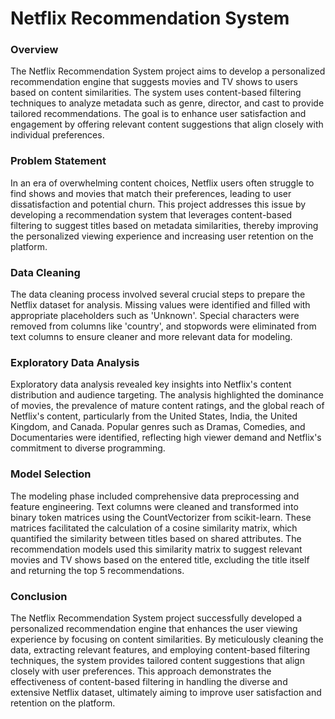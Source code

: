 # Netflix Recommendation System
### Overview
The Netflix Recommendation System project aims to develop a personalized recommendation engine that suggests movies and TV shows to users based on content similarities. The system uses content-based filtering techniques to analyze metadata such as genre, director, and cast to provide tailored recommendations. The goal is to enhance user satisfaction and engagement by offering relevant content suggestions that align closely with individual preferences.

### Problem Statement
In an era of overwhelming content choices, Netflix users often struggle to find shows and movies that match their preferences, leading to user dissatisfaction and potential churn. This project addresses this issue by developing a recommendation system that leverages content-based filtering to suggest titles based on metadata similarities, thereby improving the personalized viewing experience and increasing user retention on the platform.

### Data Cleaning
The data cleaning process involved several crucial steps to prepare the Netflix dataset for analysis. Missing values were identified and filled with appropriate placeholders such as 'Unknown'. Special characters were removed from columns like 'country', and stopwords were eliminated from text columns to ensure cleaner and more relevant data for modeling.

### Exploratory Data Analysis
Exploratory data analysis revealed key insights into Netflix's content distribution and audience targeting. The analysis highlighted the dominance of movies, the prevalence of mature content ratings, and the global reach of Netflix's content, particularly from the United States, India, the United Kingdom, and Canada. Popular genres such as Dramas, Comedies, and Documentaries were identified, reflecting high viewer demand and Netflix's commitment to diverse programming.

### Model Selection
The modeling phase included comprehensive data preprocessing and feature engineering. Text columns were cleaned and transformed into binary token matrices using the CountVectorizer from scikit-learn. These matrices facilitated the calculation of a cosine similarity matrix, which quantified the similarity between titles based on shared attributes. The recommendation models used this similarity matrix to suggest relevant movies and TV shows based on the entered title, excluding the title itself and returning the top 5 recommendations.

### Conclusion
The Netflix Recommendation System project successfully developed a personalized recommendation engine that enhances the user viewing experience by focusing on content similarities. By meticulously cleaning the data, extracting relevant features, and employing content-based filtering techniques, the system provides tailored content suggestions that align closely with user preferences. This approach demonstrates the effectiveness of content-based filtering in handling the diverse and extensive Netflix dataset, ultimately aiming to improve user satisfaction and retention on the platform.

